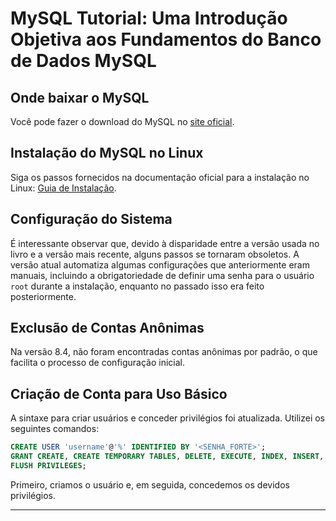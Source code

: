 # **MySQL Tutorial: Uma Introdução Objetiva aos Fundamentos do Banco de Dados MySQL**

## Onde baixar o MySQL

Você pode fazer o download do MySQL no [site oficial](https://dev.mysql.com/downloads/mysql/).

## Instalação do MySQL no Linux

Siga os passos fornecidos na documentação oficial para a instalação no Linux: [Guia de Instalação](https://dev.mysql.com/doc/refman/8.4/en/linux-installation-debian.html).

## Configuração do Sistema

É interessante observar que, devido à disparidade entre a versão usada no livro e a versão mais recente, alguns passos se tornaram obsoletos. A versão atual automatiza algumas configurações que anteriormente eram manuais, incluindo a obrigatoriedade de definir uma senha para o usuário `root` durante a instalação, enquanto no passado isso era feito posteriormente.

## Exclusão de Contas Anônimas

Na versão 8.4, não foram encontradas contas anônimas por padrão, o que facilita o processo de configuração inicial.

## Criação de Conta para Uso Básico

A sintaxe para criar usuários e conceder privilégios foi atualizada. Utilizei os seguintes comandos:

```sql
CREATE USER 'username'@'%' IDENTIFIED BY '<SENHA_FORTE>';
GRANT CREATE, CREATE TEMPORARY TABLES, DELETE, EXECUTE, INDEX, INSERT, LOCK TABLES, SELECT, SHOW DATABASES, UPDATE ON *.* TO 'username'@'%';
FLUSH PRIVILEGES;
```

Primeiro, criamos o usuário e, em seguida, concedemos os devidos privilégios.

---
